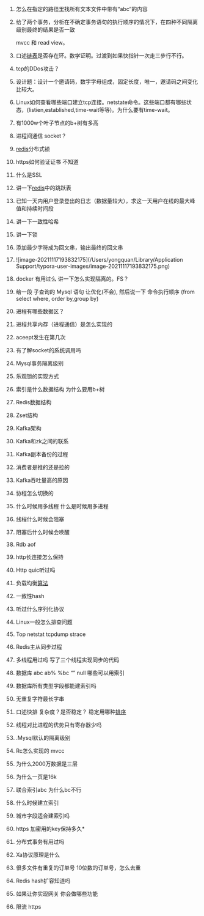 1. 怎么在指定的路径里找所有文本文件中带有“abc”的内容

4. 给了两个事务，分析在不确定事务语句的执行顺序的情况下，在四种不同隔离级别最终的结果是否一致

   mvcc 和 read view。

7. 口述[链表]()是否存在环。数学证明。过渡到如果快指针一次走三步行不行。 

8. tcp的DDos攻击？ 

9. 设计题：设计一个邀请码，数字字母组成，固定长度，唯一，邀请码之间变化比较大。

10. Linux如何查看哪些端口建立tcp连接。netstate命令。这些端口都有哪些状态，(listien,established,time-wait等等)。为什么要有time-wait。 

11. 有1000w个叶子节点的b+树有多高 

12. 进程间通信 socket？

13. [redis]()分布式锁 

14. https如何验证证书 不知道

15. 什么是SSL 

16. 讲一下[redis]()中的跳跃表 

17. 已知一天内用户登录登出的日志（数据量较大），求这一天用户在线的最大峰值和持续时间段 

18. 讲一下一致性哈希 

19. 讲一下锁 

20. 添加最少字符成为回文串，输出最终的回文串 

21. ![image-20211117193832175](/Users/yongquan/Library/Application Support/typora-user-images/image-20211117193832175.png)

22. docker 有用过么 讲一下怎么实现隔离的。FS？

23. 给一段 子查询的 Mysql 语句 让优化(不会), 然后说一下 命令执行顺序 (from select where, order by,group by)

24. 进程有哪些数据区？

25. 进程共享内存（进程通信）是怎么实现的

26. aceept发生在第几次

27. 有了解socket的系统调用吗

28. Mysql事务隔离级别

29. 乐观锁的实现方式

30. 索引是什么数据结构 为什么要用b+树

31. Redis数据结构

32. Zset结构

33. Kafka架构

34. Kafka和zk之间的联系

35. Kafka副本备份的过程

36. 消费者是推的还是拉的

37. Kafka吞吐量高的原因

38. 协程怎么切换的

39. 什么时候用多线程 什么是时候用多进程

40. 线程什么时候会阻塞

41. 阻塞后什么时候会唤醒

42. Rdb aof

43. http长连接怎么保持

44. Http quic听过吗

45. 负载均衡[算法]()

46. 一致性hash

47. 听过什么序列化协议

48. Linux一般怎么排查问题

49. Top netstat tcpdump strace

50. Redis主从同步过程

51. 多线程用过吗 写了三个线程实现同步的代码

52. 数据库 abc ab% %bc “” null 哪些可以用索引

53. 数据库所有类型字段都能建索引吗

54. 无重复字符最长字串

55. 口述快排 复杂度？是否稳定？ 稳定用哪种[排序]()

56. 线程对比进程的优势只有寄存器少吗

57. .Mysql默认的隔离级别

58. Rc怎么实现的 mvcc

59. 为什么2000万数据是三层

60. 为什么一页是16k

61. 联合索引abc 为什么bc不行

62. 什么时候建立索引

63. 城市字段适合建索引吗

64. https 加密用的key保持多久*

65. 分布式事务有用过吗

66. Xa协议原理是什么

67. 很多文件有重复的订单号 10位数的订单号，怎么去重

68. Redis hash扩容知道吗

69. 如果让你实现网关 你会做哪些功能

70. 限流 https
